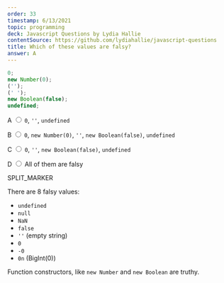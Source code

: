 ```yaml
---
order: 33
timestamp: 6/13/2021
topic: programming
deck: Javascript Questions by Lydia Hallie
contentSource: https://github.com/lydiahallie/javascript-questions
title: Which of these values are falsy?
answer: A
---
```


  

```javascript
0;
new Number(0);
('');
(' ');
new Boolean(false);
undefined;
```


<label for="option-A">A </label>
<span class="option-container">
  <input
    type="radio"
    name="answer-option"
    id="option-A" value="A"
  />
  `0`, `''`, `undefined`
</span>
    

<label for="option-B">B </label>
<span class="option-container">
  <input
    type="radio"
    name="answer-option"
    id="option-B" value="B"
  />
  `0`, `new Number(0)`, `''`, `new Boolean(false)`, `undefined`
</span>
    

<label for="option-C">C </label>
<span class="option-container">
  <input
    type="radio"
    name="answer-option"
    id="option-C" value="C"
  />
  `0`, `''`, `new Boolean(false)`, `undefined`
</span>
    

<label for="option-D">D </label>
<span class="option-container">
  <input
    type="radio"
    name="answer-option"
    id="option-D" value="D"
  />
  All of them are falsy
</span>
    




SPLIT_MARKER

There are 8 falsy values:

- `undefined`
- `null`
- `NaN`
- `false`
- `''` (empty string)
- `0`
- `-0`
- `0n` (BigInt(0))

Function constructors, like `new Number` and `new Boolean` are truthy.



